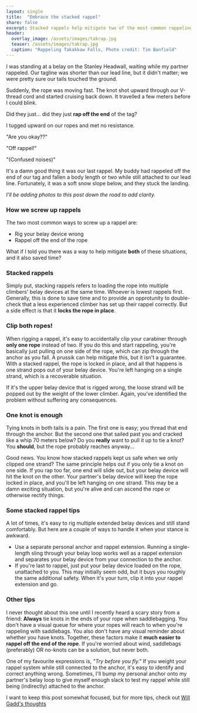 ```yaml
---
layout: single
title:  "Embrace the stacked rappel"
share: false
excerpt: Stacked rappels help mitigate two of the most common rappeling errors.
header:
  overlay_image: /assets/images/takrap.jpg
  teaser: /assets/images/takrap.jpg
  caption: "Rappeling Takakkaw Falls, Photo credit: Tim Banfield"
---
```

I was standing at a belay on the Stanley Headwall, waiting while my partner rappeled. Our tagline was shorter than our lead line, but it didn't matter; we were pretty sure our tails touched the ground.

Suddenly, the rope was moving fast. The knot shot upward through our V-thread cord and started cruising back down. It travelled a few meters before I could blink.

Did they just... did they just **rap off the end** of the tag?

I tugged upward on our ropes and met no resistance.

"Are you okay??"

"Off rappel!"

"(Confused noises)"

It's a damn good thing it was our last rappel. My buddy had rappeled off the end of our tag and fallen a body length or two while still attached to our lead line. Fortunately, it was a soft snow slope below, and they stuck the landing.

*I'll be adding photos to this post down the road to add clarity.* 

### How we screw up rappels
The two most common ways to screw up a rappel are:
- Rig your belay device wrong
- Rappel off the end of the rope

What if I told you there was a way to help mitigate **both** of these situations, and it also saved time?

### Stacked rappels
Simply put, stacking rappels refers to loading the rope into multiple climbers' belay devices at the same time. Whoever is lowest rappels first. Generally, this is done to save time and to provide an opprotunity to double-check that a less experienced climber has set up their rappel correctly. But a side effect is that it **locks the rope in place**.

### Clip both ropes!
When rigging a rappel, it's easy to accidentally clip your carabiner through **only one rope** instead of two. If you do this and start rappeling, you're basically just pulling on one side of the rope, which can zip through the anchor as you fall. A prussik can help mitigate this, but it isn't a guarantee. With a stacked rappel, the rope is locked in place, and all that happens is one strand pops out of your belay device. You're left hanging on a single strand, which is a recoverable situation.

If it's the upper belay device that is rigged wrong, the loose strand will be popped out by the weight of the lower climber. Again, you've identified the problem without suffering any consequences.

### One knot is enough
Tying knots in both tails is a pain. The first one is easy; you thread that end through the anchor. But the second one that sailed past you and cracked like a whip 70 meters below? Do you **really** want to pull it up to tie a knot? You **should**, but the rope probably reaches anyway...

Good news. You know how stacked rappels kept us safe when we only clipped one strand? The same principle helps out if you only tie a knot on one side. If you rap too far, one end will slide out, but your belay device will hit the knot on the other. Your partner's belay device will keep the rope locked in place, and you'll be left hanging on one strand. This may be a damn exciting situation, but you're alive and can ascend the rope or otherwise rectify things.

### Some stacked rappel tips
A lot of times, it's easy to rig multiple extended belay devices and still stand comfortably. But here are a couple of ways to handle it when your stance is awkward.
- Use a separate personal anchor and rappel extension. Running a single-length sling through your belay loop works well as a rappel extension and separates your belay device from your connection to the anchor.
- If you're last to rappel, just put your belay device loaded on the rope, unattached to you. This may initially seem odd, but it buys you roughly the same additional safety. When it's your turn, clip it into your rappel extension and go.

### Other tips
I never thought about this one until I recently heard a scary story from a friend: **Always** tie knots in the ends of your rope when saddlebagging. You don't have a visual queue for where your ropes will reach to when you're rappeling with saddlebags. You also don't have any visual reminder about whether you have knots. Together, these factors make it **much easier to rappel off the end of the rope**. If you're worried about wind, saddlebags (preferably) OR no-knots can be a solution, but never both.

One of my favourite expressions is, *"Try before you fly."* If you weight your rappel system while still connected to the anchor, it's easy to identify and correct anything wrong. Sometimes, I'll bump my personal anchor onto my partner's belay loop to give myself enough slack to test my rappel while still being (indirectly) attached to the anchor.

I want to keep this post somewhat focused, but for more tips, check out [Will Gadd's thoughts](https://willgadd.com/rappelling/)